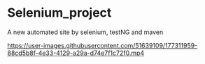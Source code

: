 # Selenium_project
A new automated site by selenium, testNG and maven


https://user-images.githubusercontent.com/51639109/177311959-88cd5b8f-4e33-4129-a29a-d74e7f1c72f0.mp4

